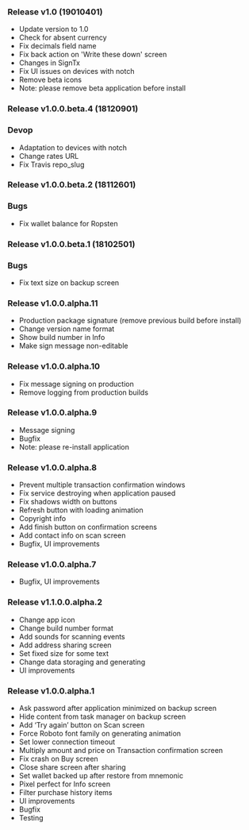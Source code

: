 ### Release v1.0 (19010401)

- Update version to 1.0
- Check for absent currency
- Fix decimals field name
- Fix back action on 'Write these down' screen
- Changes in SignTx
- Fix UI issues on devices with notch
- Remove beta icons
- Note: please remove beta application before install

### Release v1.0.0.beta.4 (18120901)

### Devop

- Adaptation to devices with notch
- Change rates URL
- Fix Travis repo_slug

### Release v1.0.0.beta.2 (18112601)

### Bugs

- Fix wallet balance for Ropsten

### Release v1.0.0.beta.1 (18102501)

### Bugs

- Fix text size on backup screen

### Release v1.0.0.alpha.11

- Production package signature (remove previous build before install)
- Change version name format
- Show build number in Info
- Make sign message non-editable

### Release v1.0.0.alpha.10

- Fix message signing on production
- Remove logging from production builds

### Release v1.0.0.alpha.9

- Message signing
- Bugfix
- Note: please re-install application

### Release v1.0.0.alpha.8

- Prevent multiple transaction confirmation windows
- Fix service destroying when application paused
- Fix shadows width on buttons
- Refresh button with loading animation
- Copyright info
- Add finish button on confirmation screens
- Add contact info on scan screen
- Bugfix, UI improvements

### Release v1.0.0.alpha.7

- Bugfix, UI improvements

### Release v1.1.0.0.alpha.2

- Change app icon
- Change build number format
- Add sounds for scanning events
- Add address sharing screen
- Set fixed size for some text
- Change data storaging and generating
- UI improvements

### Release v1.0.0.alpha.1

- Ask password after application minimized on backup screen
- Hide content from task manager on backup screen
- Add ‘Try again’ button on Scan screen
- Force Roboto font family on generating animation
- Set lower connection timeout
- Multiply amount and price on Transaction confirmation screen
- Fix crash on Buy screen
- Close share screen after sharing
- Set wallet backed up after restore from mnemonic
- Pixel perfect for Info screen
- Filter purchase history items
- UI improvements
- Bugfix
- Testing
